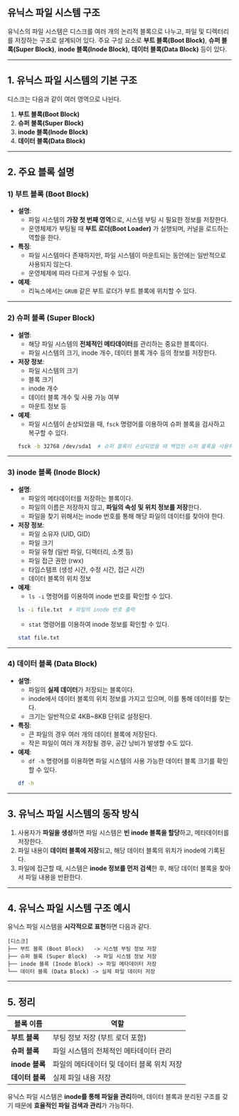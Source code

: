 ## **유닉스 파일 시스템 구조**  
유닉스의 파일 시스템은 디스크를 여러 개의 논리적 블록으로 나누고, 파일 및 디렉터리를 저장하는 구조로 설계되어 있다. 주요 구성 요소로 **부트 블록(Boot Block)**, **슈퍼 블록(Super Block)**, **inode 블록(Inode Block)**, **데이터 블록(Data Block)** 등이 있다.  

---

## **1. 유닉스 파일 시스템의 기본 구조**  
디스크는 다음과 같이 여러 영역으로 나뉜다.

1. **부트 블록(Boot Block)**
2. **슈퍼 블록(Super Block)**
3. **inode 블록(Inode Block)**
4. **데이터 블록(Data Block)**

---

## **2. 주요 블록 설명**

### **1) 부트 블록 (Boot Block)**
- **설명**:  
  - 파일 시스템의 **가장 첫 번째 영역**으로, 시스템 부팅 시 필요한 정보를 저장한다.
  - 운영체제가 부팅될 때 **부트 로더(Boot Loader)** 가 실행되며, 커널을 로드하는 역할을 한다.  
- **특징**:  
  - 파일 시스템마다 존재하지만, 파일 시스템이 마운트되는 동안에는 일반적으로 사용되지 않는다.
  - 운영체제에 따라 다르게 구성될 수 있다.  
- **예제**:  
  - 리눅스에서는 `GRUB` 같은 부트 로더가 부트 블록에 위치할 수 있다.  

---

### **2) 슈퍼 블록 (Super Block)**
- **설명**:  
  - 해당 파일 시스템의 **전체적인 메타데이터**를 관리하는 중요한 블록이다.
  - 파일 시스템의 크기, inode 개수, 데이터 블록 개수 등의 정보를 저장한다.  
- **저장 정보**:
  - 파일 시스템의 크기
  - 블록 크기
  - inode 개수
  - 데이터 블록 개수 및 사용 가능 여부
  - 마운트 정보 등  
- **예제**:  
  - 파일 시스템이 손상되었을 때, `fsck` 명령어를 이용하여 슈퍼 블록을 검사하고 복구할 수 있다.
  ```bash
  fsck -b 32768 /dev/sda1  # 슈퍼 블록이 손상되었을 때 백업된 슈퍼 블록을 사용하여 복구
  ```

---

### **3) inode 블록 (Inode Block)**
- **설명**:  
  - 파일의 메타데이터를 저장하는 블록이다.
  - 파일의 이름은 저장하지 않고, **파일의 속성 및 위치 정보를 저장**한다.
  - 파일을 찾기 위해서는 inode 번호를 통해 해당 파일의 데이터를 찾아야 한다.  
- **저장 정보**:
  - 파일 소유자 (UID, GID)
  - 파일 크기
  - 파일 유형 (일반 파일, 디렉터리, 소켓 등)
  - 파일 접근 권한 (rwx)
  - 타임스탬프 (생성 시간, 수정 시간, 접근 시간)
  - 데이터 블록의 위치 정보  
- **예제**:  
  - `ls -i` 명령어를 이용하여 inode 번호를 확인할 수 있다.
  ```bash
  ls -i file.txt  # 파일의 inode 번호 출력
  ```
  - `stat` 명령어를 이용하여 inode 정보를 확인할 수 있다.
  ```bash
  stat file.txt
  ```

---

### **4) 데이터 블록 (Data Block)**
- **설명**:  
  - 파일의 **실제 데이터**가 저장되는 블록이다.
  - inode에서 데이터 블록의 위치 정보를 가지고 있으며, 이를 통해 데이터를 찾는다.
  - 크기는 일반적으로 4KB~8KB 단위로 설정된다.  
- **특징**:  
  - 큰 파일의 경우 여러 개의 데이터 블록에 저장된다.
  - 작은 파일이 여러 개 저장될 경우, 공간 낭비가 발생할 수도 있다.  
- **예제**:
  - `df -h` 명령어를 이용하면 파일 시스템의 사용 가능한 데이터 블록 크기를 확인할 수 있다.
  ```bash
  df -h
  ```

---

## **3. 유닉스 파일 시스템의 동작 방식**
1. 사용자가 **파일을 생성**하면 파일 시스템은 **빈 inode 블록을 할당**하고, 메타데이터를 저장한다.
2. 파일 내용이 **데이터 블록에 저장**되고, 해당 데이터 블록의 위치가 inode에 기록된다.
3. 파일에 접근할 때, 시스템은 **inode 정보를 먼저 검색**한 후, 해당 데이터 블록을 찾아서 파일 내용을 반환한다.

---

## **4. 유닉스 파일 시스템 구조 예시**
유닉스 파일 시스템을 **시각적으로 표현**하면 다음과 같다.

```
[디스크]
├── 부트 블록 (Boot Block)   -> 시스템 부팅 정보 저장
├── 슈퍼 블록 (Super Block)  -> 파일 시스템 정보 저장
├── inode 블록 (Inode Block) -> 파일 메타데이터 저장
└── 데이터 블록 (Data Block) -> 실제 파일 데이터 저장
```

---

## **5. 정리**
| 블록 이름 | 역할 |
|-----------|--------------------------------------|
| **부트 블록** | 부팅 정보 저장 (부트 로더 포함) |
| **슈퍼 블록** | 파일 시스템의 전체적인 메타데이터 관리 |
| **inode 블록** | 파일의 메타데이터 및 데이터 블록 위치 저장 |
| **데이터 블록** | 실제 파일 내용 저장 |

유닉스 파일 시스템은 **inode를 통해 파일을 관리**하며, 데이터 블록과 분리된 구조를 갖기 때문에 **효율적인 파일 검색과 관리**가 가능하다.
